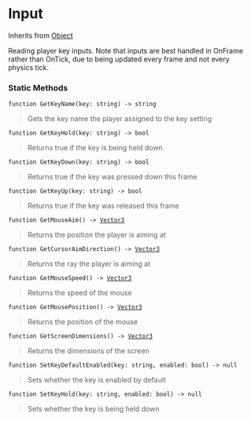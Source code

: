 # Input
Inherits from [Object](../objects/Object.md)

Reading player key inputs. Note that inputs are best handled in OnFrame rather than OnTick, due to being updated every frame and not every physics tick.

### Static Methods
<pre class="language-typescript"><code class="lang-typescript">function GetKeyName(key: string) -> string</code></pre>
> Gets the key name the player assigned to the key setting
> 
<pre class="language-typescript"><code class="lang-typescript">function GetKeyHold(key: string) -> bool</code></pre>
> Returns true if the key is being held down
> 
<pre class="language-typescript"><code class="lang-typescript">function GetKeyDown(key: string) -> bool</code></pre>
> Returns true if the key was pressed down this frame
> 
<pre class="language-typescript"><code class="lang-typescript">function GetKeyUp(key: string) -> bool</code></pre>
> Returns true if the key was released this frame
> 
<pre class="language-typescript"><code class="lang-typescript">function GetMouseAim() -> <a data-footnote-ref href="#user-content-fn-36">Vector3</a></code></pre>
> Returns the position the player is aiming at
> 
<pre class="language-typescript"><code class="lang-typescript">function GetCursorAimDirection() -> <a data-footnote-ref href="#user-content-fn-36">Vector3</a></code></pre>
> Returns the ray the player is aiming at
> 
<pre class="language-typescript"><code class="lang-typescript">function GetMouseSpeed() -> <a data-footnote-ref href="#user-content-fn-36">Vector3</a></code></pre>
> Returns the speed of the mouse
> 
<pre class="language-typescript"><code class="lang-typescript">function GetMousePosition() -> <a data-footnote-ref href="#user-content-fn-36">Vector3</a></code></pre>
> Returns the position of the mouse
> 
<pre class="language-typescript"><code class="lang-typescript">function GetScreenDimensions() -> <a data-footnote-ref href="#user-content-fn-36">Vector3</a></code></pre>
> Returns the dimensions of the screen
> 
<pre class="language-typescript"><code class="lang-typescript">function SetKeyDefaultEnabled(key: string, enabled: bool) -> null</code></pre>
> Sets whether the key is enabled by default
> 
<pre class="language-typescript"><code class="lang-typescript">function SetKeyHold(key: string, enabled: bool) -> null</code></pre>
> Sets whether the key is being held down
> 

[^0]: [Camera](../static/Camera.md)
[^1]: [Character](../objects/Character.md)
[^2]: [Collider](../objects/Collider.md)
[^3]: [Collision](../objects/Collision.md)
[^4]: [Color](../objects/Color.md)
[^5]: [Convert](../static/Convert.md)
[^6]: [Cutscene](../static/Cutscene.md)
[^7]: [Dict](../objects/Dict.md)
[^8]: [Game](../static/Game.md)
[^9]: [Human](../objects/Human.md)
[^10]: [Input](../static/Input.md)
[^11]: [Json](../static/Json.md)
[^12]: [LineCastHitResult](../objects/LineCastHitResult.md)
[^13]: [LineRenderer](../objects/LineRenderer.md)
[^14]: [List](../objects/List.md)
[^15]: [Map](../static/Map.md)
[^16]: [MapObject](../objects/MapObject.md)
[^17]: [MapTargetable](../objects/MapTargetable.md)
[^18]: [Math](../static/Math.md)
[^19]: [Network](../static/Network.md)
[^20]: [NetworkView](../objects/NetworkView.md)
[^21]: [PersistentData](../static/PersistentData.md)
[^22]: [Physics](../static/Physics.md)
[^23]: [Player](../objects/Player.md)
[^24]: [Quaternion](../objects/Quaternion.md)
[^25]: [Random](../objects/Random.md)
[^26]: [Range](../objects/Range.md)
[^27]: [RoomData](../static/RoomData.md)
[^28]: [Set](../objects/Set.md)
[^29]: [Shifter](../objects/Shifter.md)
[^30]: [String](../static/String.md)
[^31]: [Time](../static/Time.md)
[^32]: [Titan](../objects/Titan.md)
[^33]: [Transform](../objects/Transform.md)
[^34]: [UI](../static/UI.md)
[^35]: [Vector2](../objects/Vector2.md)
[^36]: [Vector3](../objects/Vector3.md)
[^37]: [Object](../objects/Object.md)
[^38]: [Component](../objects/Component.md)
